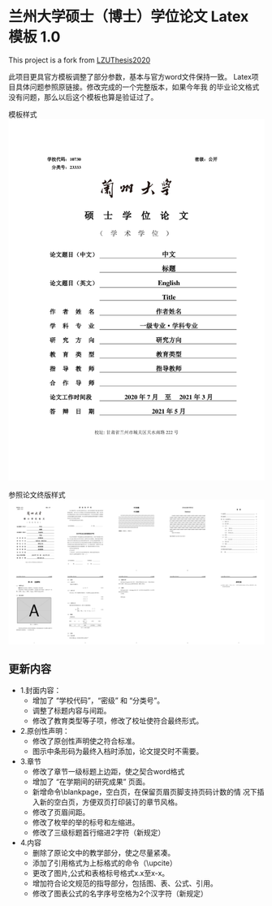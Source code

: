 # 兰州大学硕士（博士）学位论文 Latex 模板 1.0

This project is a fork from [LZUThesis2020](https://github.com/yuhlzu/LZUThesis2020)

此项目更具官方模板调整了部分参数，基本与官方word文件保持一致。
Latex项目具体问题参照原链接。修改完成的一个完整版本，如果今年我
的毕业论文格式没有问题，那么以后这个模板也算是验证过了。

模板样式
![show](other/template.png)

参照论文终版样式
![show](other/ori.png)

## 更新内容

* 1.封面内容：
    * 增加了 “学校代码”，“密级” 和 “分类号”。
    * 调整了标题内容与间距。
    * 修改了教育类型等子项，修改了校址使符合最终形式。
* 2.原创性声明：
    * 修改了原创性声明使之符合标准。
    * 图示中条形码为最终入档时添加，论文提交时不需要。
* 3.章节
    * 修改了章节一级标题上边距，使之契合word格式
    * 增加了 “在学期间的研究成果” 页面。
    * 新增命令\blankpage，空白页，在保留页眉页脚支持页码计数的情
    况下插入新的空白页，方便双页打印装订的章节风格。
    * 修改了页眉间距。
    * 修改了枚举的举的标号和左缩进。
    * 修改了三级标题首行缩进2字符（新规定）
* 4.内容
    * 删除了原论文中的教学部分，使之尽量紧凑。
    * 添加了引用格式为上标格式的命令（\upcite）
    * 更改了图片,公式和表格标号格式x.x至x-x。
    * 增加符合论文规范的指导部分，包括图、表、公式、引用。
    * 修改了图表公式的名字序号空格为2个汉字符（新规定）

